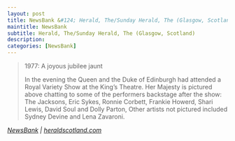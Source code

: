 ```yaml
---
layout: post
title: NewsBank &#124; Herald, The/Sunday Herald, The (Glasgow, Scotland) &#124; 16 November 2020
maintitle: NewsBank
subtitle: Herald, The/Sunday Herald, The (Glasgow, Scotland)
description: 
categories: [NewsBank]
---
```


> 1977: A joyous jubilee jaunt
>
> In the evening the Queen and the Duke of Edinburgh had attended a Royal Variety Show at the King’s Theatre. Her Majesty is pictured above chatting to some of the performers backstage after the show: The Jacksons, Eric Sykes, Ronnie Corbett, Frankie Howerd, Shari Lewis, David Soul and Dolly Parton, Other artists not pictured included Sydney Devine and Lena Zavaroni.

<cite>[NewsBank](https://infoweb.newsbank.com/apps/news/openurl?ctx_ver=z39.88-2004&rft_id=info%3Asid/infoweb.newsbank.com&svc_dat=UKNB&req_dat=55CA6C602C984FD8A3DCC6AF6BF4AE70&rft_val_format=info%3Aofi/fmt%3Akev%3Amtx%3Actx&rft_dat=document_id%3Anews%252F17EC8DBF36857178) &#124; [heraldscotland.com](https://www.heraldscotland.com/opinion/18869404.days-1977-joyous-jubilee-jaunt)</cite>

